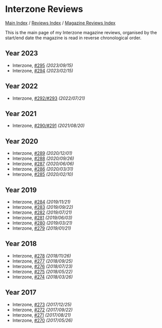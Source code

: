 # Interzone Reviews

[Main Index](../../../README.md) / [Reviews Index](../../README.md) / [Magazine Reviews Index](../README.md)

This is the main page of my Interzone magazine reviews, organised by the start/end date the magazine is read in reverse chronological order.

## Year 2023
- Interzone, [#295](20230915-Interzone295.md) *(2023/09/15)*
- Interzone, [#294](20230215-Interzone294.md) *(2023/02/15)*

## Year 2022
- Interzone, [#292/#293](20220721-Interzone292_293.md) *(2022/07/21)*

## Year 2021
- Interzone, [#290/#291](20210820-Interzone290_291.md) *(2021/08/20)*

## Year 2020
- Interzone, [#289](20201201-Interzone289.md) *(2020/12/01)*
- Interzone, [#288](20200926-Interzone288.md) *(2020/09/26)*
- Interzone, [#287](20200606-Interzone287.md) *(2020/06/06)*
- Interzone, [#286](20200331-Interzone286.md) *(2020/03/31)*
- Interzone, [#285](20200210-Interzone285.md) *(2020/02/10)*

## Year 2019
- Interzone, [#284](20191121-Interzone284.md) *(2019/11/21)*
- Interzone, [#283](20190922-Interzone283.md) *(2019/09/22)*
- Interzone, [#282](20190721-Interzone282.md) *(2019/07/21)*
- Interzone, [#281](20190603-Interzone281.md) *(2019/06/03)*
- Interzone, [#280](20190321-Interzone280.md) *(2019/03/21)*
- Interzone, [#279](20190121-Interzone279.md) *(2019/01/21)*

## Year 2018
- Interzone, [#278](20181126-Interzone278.md) *(2018/11/26)*
- Interzone, [#277](20180925-Interzone277.md) *(2018/09/25)*
- Interzone, [#276](20180723-Interzone276.md) *(2018/07/23)*
- Interzone, [#275](20180522-Interzone275.md) *(2018/05/22)*
- Interzone, [#274](20180326-Interzone274.md) *(2018/03/26)*

## Year 2017
- Interzone, [#273](20171225-Interzone273.md) *(2017/12/25)*
- Interzone, [#272](20170922-Interzone272.md) *(2017/09/22)*
- Interzone, [#271](20170821-Interzone271.md) *(2017/08/21)*
- Interzone, [#270](20170526-Interzone270.md) *(2017/05/26)*
